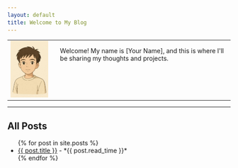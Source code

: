 ```yaml
---
layout: default
title: Welcome to My Blog
---
```


<table style="border: none; background: none;">
  <tr style="border: none; background: none;">
    <td style="border: none; padding-right: 20px; vertical-align: top;">
      <img src="assets/me.jpg" width="150" alt="A photo of me smiling">
    </td>
    <td style="border: none; vertical-align: top;">
      <p>Welcome! My name is [Your Name], and this is where I'll be sharing my thoughts and projects.</p>
    </td>
  </tr>
</table>

---

## All Posts

<ul>
  {% for post in site.posts %}
    <li>
      <a href="{{ post.url }}">{{ post.title }}</a> - *{{ post.read_time }}*
    </li>
  {% endfor %}
</ul>
